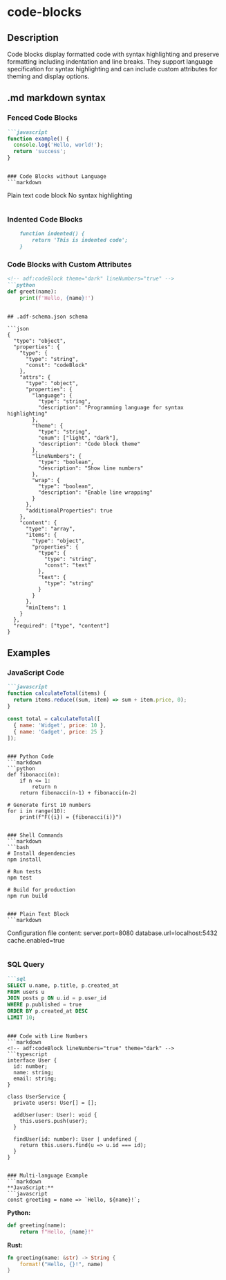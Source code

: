 # code-blocks

## Description

Code blocks display formatted code with syntax highlighting and preserve formatting including indentation and line breaks. They support language specification for syntax highlighting and can include custom attributes for theming and display options.

## .md markdown syntax

### Fenced Code Blocks
```markdown
```javascript
function example() {
  console.log('Hello, world!');
  return 'success';
}
```
```

### Code Blocks without Language
```markdown
```
Plain text code block
No syntax highlighting
```
```

### Indented Code Blocks
```markdown
    function indented() {
        return 'This is indented code';
    }
```

### Code Blocks with Custom Attributes
```markdown
<!-- adf:codeBlock theme="dark" lineNumbers="true" -->
```python
def greet(name):
    print(f'Hello, {name}!')
```
```

## .adf-schema.json schema

```json
{
  "type": "object",
  "properties": {
    "type": {
      "type": "string",
      "const": "codeBlock"
    },
    "attrs": {
      "type": "object",
      "properties": {
        "language": {
          "type": "string",
          "description": "Programming language for syntax highlighting"
        },
        "theme": {
          "type": "string",
          "enum": ["light", "dark"],
          "description": "Code block theme"
        },
        "lineNumbers": {
          "type": "boolean",
          "description": "Show line numbers"
        },
        "wrap": {
          "type": "boolean",
          "description": "Enable line wrapping"
        }
      },
      "additionalProperties": true
    },
    "content": {
      "type": "array",
      "items": {
        "type": "object",
        "properties": {
          "type": {
            "type": "string",
            "const": "text"
          },
          "text": {
            "type": "string"
          }
        }
      },
      "minItems": 1
    }
  },
  "required": ["type", "content"]
}
```

## Examples

### JavaScript Code
```markdown
```javascript
function calculateTotal(items) {
  return items.reduce((sum, item) => sum + item.price, 0);
}

const total = calculateTotal([
  { name: 'Widget', price: 10 },
  { name: 'Gadget', price: 25 }
]);
```
```

### Python Code
```markdown
```python
def fibonacci(n):
    if n <= 1:
        return n
    return fibonacci(n-1) + fibonacci(n-2)

# Generate first 10 numbers
for i in range(10):
    print(f"F({i}) = {fibonacci(i)}")
```
```

### Shell Commands
```markdown
```bash
# Install dependencies
npm install

# Run tests
npm test

# Build for production
npm run build
```
```

### Plain Text Block
```markdown
```
Configuration file content:
server.port=8080
database.url=localhost:5432
cache.enabled=true
```
```

### SQL Query
```markdown
```sql
SELECT u.name, p.title, p.created_at
FROM users u
JOIN posts p ON u.id = p.user_id
WHERE p.published = true
ORDER BY p.created_at DESC
LIMIT 10;
```
```

### Code with Line Numbers
```markdown
<!-- adf:codeBlock lineNumbers="true" theme="dark" -->
```typescript
interface User {
  id: number;
  name: string;
  email: string;
}

class UserService {
  private users: User[] = [];
  
  addUser(user: User): void {
    this.users.push(user);
  }
  
  findUser(id: number): User | undefined {
    return this.users.find(u => u.id === id);
  }
}
```
```

### Multi-language Example
```markdown
**JavaScript:**
```javascript
const greeting = name => `Hello, ${name}!`;
```

**Python:**
```python
def greeting(name):
    return f"Hello, {name}!"
```

**Rust:**
```rust
fn greeting(name: &str) -> String {
    format!("Hello, {}!", name)
}
```
```